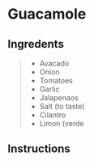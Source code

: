 # Guacamole
## Ingredents
> * Avacado
> * Onion
> * Tomatoes
> * Garlic
> * Jalapenaos
> * Salt (to taste)
> * Cilantro
> * Limon (verde
## Instructions
